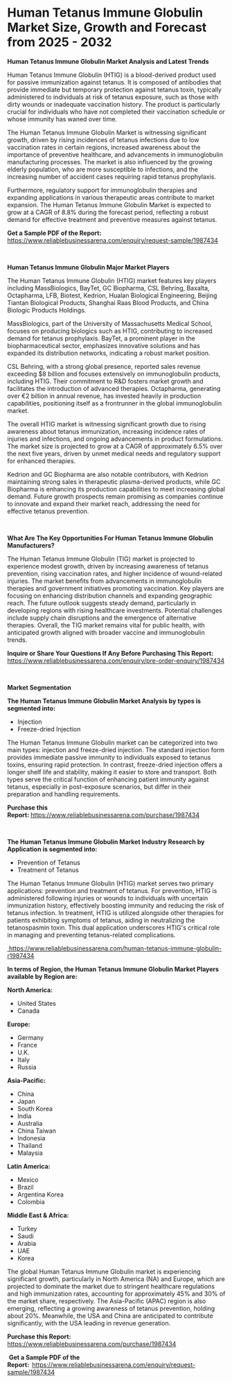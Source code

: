 <p><h1>Human Tetanus Immune Globulin Market Size, Growth and Forecast from 2025 - 2032</h1></p><p><strong>Human Tetanus Immune Globulin Market Analysis and Latest Trends</strong></p>
<p><p>Human Tetanus Immune Globulin (HTIG) is a blood-derived product used for passive immunization against tetanus. It is composed of antibodies that provide immediate but temporary protection against tetanus toxin, typically administered to individuals at risk of tetanus exposure, such as those with dirty wounds or inadequate vaccination history. The product is particularly crucial for individuals who have not completed their vaccination schedule or whose immunity has waned over time.</p><p>The Human Tetanus Immune Globulin Market is witnessing significant growth, driven by rising incidences of tetanus infections due to low vaccination rates in certain regions, increased awareness about the importance of preventive healthcare, and advancements in immunoglobulin manufacturing processes. The market is also influenced by the growing elderly population, who are more susceptible to infections, and the increasing number of accident cases requiring rapid tetanus prophylaxis.</p><p>Furthermore, regulatory support for immunoglobulin therapies and expanding applications in various therapeutic areas contribute to market expansion. The Human Tetanus Immune Globulin Market is expected to grow at a CAGR of 8.8% during the forecast period, reflecting a robust demand for effective treatment and preventive measures against tetanus.</p></p>
<p><strong>Get a Sample PDF of the Report:&nbsp;</strong> <a href="https://www.reliablebusinessarena.com/enquiry/request-sample/1987434?utm_campaign=2728&utm_medium=2&utm_source=Github&utm_content=ia&utm_term=19042025&utm_id=human-tetanus-immune-globulin">https://www.reliablebusinessarena.com/enquiry/request-sample/1987434</a></p>
<p>&nbsp;</p>
<p><strong>Human Tetanus Immune Globulin Major Market Players</strong></p>
<p><p>The Human Tetanus Immune Globulin (HTIG) market features key players including MassBiologics, BayTet, GC Biopharma, CSL Behring, Baxalta, Octapharma, LFB, Biotest, Kedrion, Hualan Biological Engineering, Beijing Tiantan Biological Products, Shanghai Raas Blood Products, and China Biologic Products Holdings. </p><p>MassBiologics, part of the University of Massachusetts Medical School, focuses on producing biologics such as HTIG, contributing to increased demand for tetanus prophylaxis. BayTet, a prominent player in the biopharmaceutical sector, emphasizes innovative solutions and has expanded its distribution networks, indicating a robust market position.</p><p>CSL Behring, with a strong global presence, reported sales revenue exceeding $8 billion and focuses extensively on immunoglobulin products, including HTIG. Their commitment to R&D fosters market growth and facilitates the introduction of advanced therapies. Octapharma, generating over €2 billion in annual revenue, has invested heavily in production capabilities, positioning itself as a frontrunner in the global immunoglobulin market.</p><p>The overall HTIG market is witnessing significant growth due to rising awareness about tetanus immunization, increasing incidence rates of injuries and infections, and ongoing advancements in product formulations. The market size is projected to grow at a CAGR of approximately 6.5% over the next five years, driven by unmet medical needs and regulatory support for enhanced therapies.</p><p>Kedrion and GC Biopharma are also notable contributors, with Kedrion maintaining strong sales in therapeutic plasma-derived products, while GC Biopharma is enhancing its production capabilities to meet increasing global demand. Future growth prospects remain promising as companies continue to innovate and expand their market reach, addressing the need for effective tetanus prevention.</p></p>
<p>&nbsp;</p>
<p><strong>What Are The Key Opportunities For Human Tetanus Immune Globulin Manufacturers?</strong></p>
<p><p>The Human Tetanus Immune Globulin (TIG) market is projected to experience modest growth, driven by increasing awareness of tetanus prevention, rising vaccination rates, and higher incidence of wound-related injuries. The market benefits from advancements in immunoglobulin therapies and government initiatives promoting vaccination. Key players are focusing on enhancing distribution channels and expanding geographic reach. The future outlook suggests steady demand, particularly in developing regions with rising healthcare investments. Potential challenges include supply chain disruptions and the emergence of alternative therapies. Overall, the TIG market remains vital for public health, with anticipated growth aligned with broader vaccine and immunoglobulin trends.</p></p>
<p><strong>Inquire or Share Your Questions If Any Before Purchasing This Report:</strong> <a href="https://www.reliablebusinessarena.com/enquiry/pre-order-enquiry/1987434?utm_campaign=2728&utm_medium=2&utm_source=Github&utm_content=ia&utm_term=19042025&utm_id=human-tetanus-immune-globulin">https://www.reliablebusinessarena.com/enquiry/pre-order-enquiry/1987434</a></p>
<p>&nbsp;</p>
<p><strong>Market Segmentation</strong></p>
<p><strong>The Human Tetanus Immune Globulin Market Analysis by types is segmented into:</strong></p>
<p><ul><li>Injection</li><li>Freeze-dried Injection</li></ul></p>
<p><p>The Human Tetanus Immune Globulin market can be categorized into two main types: injection and freeze-dried injection. The standard injection form provides immediate passive immunity to individuals exposed to tetanus toxins, ensuring rapid protection. In contrast, freeze-dried injection offers a longer shelf life and stability, making it easier to store and transport. Both types serve the critical function of enhancing patient immunity against tetanus, especially in post-exposure scenarios, but differ in their preparation and handling requirements.</p></p>
<p><strong>Purchase this Report:&nbsp;</strong><a href="https://www.reliablebusinessarena.com/purchase/1987434?utm_campaign=2728&utm_medium=2&utm_source=Github&utm_content=ia&utm_term=19042025&utm_id=human-tetanus-immune-globulin">https://www.reliablebusinessarena.com/purchase/1987434</a></p>
<p>&nbsp;</p>
<p><strong>The Human Tetanus Immune Globulin Market Industry Research by Application is segmented into:</strong></p>
<p><ul><li>Prevention of Tetanus</li><li>Treatment of Tetanus</li></ul></p>
<p><p>The Human Tetanus Immune Globulin (HTIG) market serves two primary applications: prevention and treatment of tetanus. For prevention, HTIG is administered following injuries or wounds to individuals with uncertain immunization history, effectively boosting immunity and reducing the risk of tetanus infection. In treatment, HTIG is utilized alongside other therapies for patients exhibiting symptoms of tetanus, aiding in neutralizing the tetanospasmin toxin. This dual application underscores HTIG's critical role in managing and preventing tetanus-related complications.</p></p>
<p><a href="https://www.reliablebusinessarena.com/human-tetanus-immune-globulin-r1987434?utm_campaign=2728&utm_medium=2&utm_source=Github&utm_content=ia&utm_term=19042025&utm_id=human-tetanus-immune-globulin">&nbsp;https://www.reliablebusinessarena.com/human-tetanus-immune-globulin-r1987434</a></p>
<p><strong>In terms of Region, the Human Tetanus Immune Globulin Market Players available by Region are:</strong></p>
<p>
    <p> <strong> North America: </strong>
        <ul>
            <li>United States</li>
            <li>Canada</li>
        </ul>
        </p> 
    <p> <strong> Europe: </strong>
        <ul>
            <li>Germany</li>
            <li>France</li>
            <li>U.K.</li>
            <li>Italy</li>
            <li>Russia</li>
        </ul>
        </p> 
    <p> <strong> Asia-Pacific: </strong>
        <ul>
            <li>China</li>
            <li>Japan</li>
            <li>South Korea</li>
            <li>India</li>
            <li>Australia</li>
            <li>China Taiwan</li>
            <li>Indonesia</li>
            <li>Thailand</li>
            <li>Malaysia</li>
        </ul>
        </p> 
    <p> <strong> Latin America: </strong>
        <ul>
            <li>Mexico</li>
            <li>Brazil</li>
            <li>Argentina Korea</li>
            <li>Colombia</li>
        </ul>
        </p> 
    <p> <strong> Middle East & Africa: </strong>
        <ul>
            <li>Turkey</li>
            <li>Saudi</li>
            <li>Arabia</li>
            <li>UAE</li>
            <li>Korea</li>
        </ul>
    </p>
    </p>
<p><p>The global Human Tetanus Immune Globulin market is experiencing significant growth, particularly in North America (NA) and Europe, which are projected to dominate the market due to stringent healthcare regulations and high immunization rates, accounting for approximately 45% and 30% of the market share, respectively. The Asia-Pacific (APAC) region is also emerging, reflecting a growing awareness of tetanus prevention, holding about 20%. Meanwhile, the USA and China are anticipated to contribute significantly, with the USA leading in revenue generation.</p></p>
<p><strong>Purchase this Report: </strong><a href="https://www.reliablebusinessarena.com/purchase/1987434?utm_campaign=2728&utm_medium=2&utm_source=Github&utm_content=ia&utm_term=19042025&utm_id=human-tetanus-immune-globulin">https://www.reliablebusinessarena.com/purchase/1987434</a></p>
<p>&nbsp;<strong>Get a Sample PDF of the Report:&nbsp;&nbsp;</strong><a href="https://www.reliablebusinessarena.com/enquiry/request-sample/1987434?utm_campaign=2728&utm_medium=2&utm_source=Github&utm_content=ia&utm_term=19042025&utm_id=human-tetanus-immune-globulin">https://www.reliablebusinessarena.com/enquiry/request-sample/1987434</a></p>
<p><strong></strong></p>
<p><p></p><p></p><p></p></p>